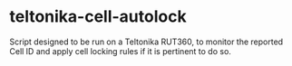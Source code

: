 # teltonika-cell-autolock

Script designed to be run on a Teltonika RUT360, to monitor the reported Cell ID and apply cell locking rules if it is pertinent to do so.
